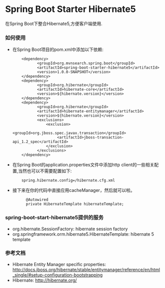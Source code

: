Spring Boot Starter Hibernate5
=============================================
在Spring Boot下整合Hibernate5,方便客户端使用.

### 如何使用

* 在Spring Boot项目的pom.xml中添加以下依赖:

          <dependency>
                 <groupId>org.mvnsearch.spring.boot</groupId>
                 <artifactId>spring-boot-starter-hibernate5</artifactId>
                 <version>1.0.0-SNAPSHOT</version>
          </dependency>
          <dependency>
                 <groupId>org.hibernate</groupId>
                 <artifactId>hibernate-core</artifactId>
                 <version>${hibernate.version}</version>
          </dependency>
          <dependency>
                 <groupId>org.hibernate</groupId>
                 <artifactId>hibernate-entitymanager</artifactId>
                 <version>${hibernate.version}</version>
                 <exclusions>
                     <exclusion>
                          <groupId>org.jboss.spec.javax.transaction</groupId>
                          <artifactId>jboss-transaction-api_1.2_spec</artifactId>
                     </exclusion>
                 </exclusions>
          </dependency>

* 在Spring Boot的application.properties文件中添加http client的一些相关配置,当然也可以不需要配置如下:
                    
          spring.hibernate.config=/hibernate.cfg.xml

* 接下来在你的代码中直接应用cacheManager，然后就可以啦。
        
            @Autowired
            private HibernateTemplate hibernateTemplate;

### spring-boot-start-hibernate5提供的服务

* org.hibernate.SessionFactory: hibernate session factory
* org.springframework.orm.hibernate5.HibernateTemplate: hibernate 5 template


### 参考文档

* Hibernate Entity Manager specific properties: http://docs.jboss.org/hibernate/stable/entitymanager/reference/en/html_single/#setup-configuration-bootstrapping
* Hibernate: http://hibernate.org/